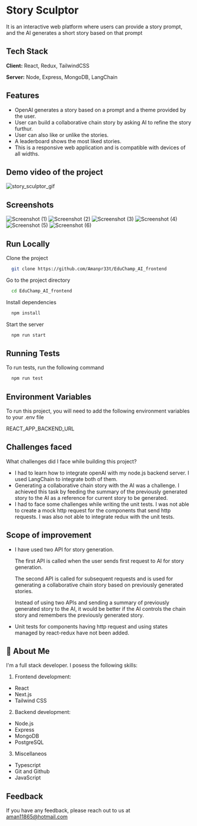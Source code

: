 
# Story Sculptor

It is an interactive web platform where users can provide a story prompt, and the AI
generates a short story based on that prompt


## Tech Stack

**Client:** React, Redux, TailwindCSS

**Server:** Node, Express, MongoDB, LangChain


## Features

- OpenAI generates a story based on a prompt and a theme provided by the user.
- User can build a collaborative chain story by asking AI to refine the story furthur.
- User can also like or unlike the stories.
- A leaderboard shows the most liked stories.
- This is a responsive web application and is compatible with devices of all widths.


## Demo video of the project
![story_sculptor_gif](https://github.com/Amanpr33t/EduChamp_AI_frontend/assets/114129054/370d183e-25af-4289-a04f-d79ed493819c)


## Screenshots
![Screenshot (1)](https://github.com/Amanpr33t/EduChamp_AI_frontend/assets/114129054/1dc81777-0d33-44f2-819e-a16d4682e243)
![Screenshot (2)](https://github.com/Amanpr33t/EduChamp_AI_frontend/assets/114129054/de607783-8407-4c0c-9135-49e56b18e123)
![Screenshot (3)](https://github.com/Amanpr33t/EduChamp_AI_frontend/assets/114129054/e1b12037-bbb8-4ab3-81ec-967f137454c9)
![Screenshot (4)](https://github.com/Amanpr33t/EduChamp_AI_frontend/assets/114129054/57800d68-bbac-4e31-81ac-854c1f068b72)
![Screenshot (5)](https://github.com/Amanpr33t/EduChamp_AI_frontend/assets/114129054/7b1805c8-81b9-4bea-8642-8ab56029282f)
![Screenshot (6)](https://github.com/Amanpr33t/EduChamp_AI_frontend/assets/114129054/18b77870-146b-45b6-a8f3-b3ef8b3403cc)


## Run Locally

Clone the project

```bash
  git clone https://github.com/Amanpr33t/EduChamp_AI_frontend
```

Go to the project directory

```bash
  cd EduChamp_AI_frontend
```

Install dependencies

```bash
  npm install
```

Start the server

```bash
  npm run start
```


## Running Tests

To run tests, run the following command

```bash
  npm run test
```


## Environment Variables

To run this project, you will need to add the following environment variables to your .env file

REACT_APP_BACKEND_URL


## Challenges faced

 What challenges did I face while building this project?

- I had to learn how to integrate openAI with my node.js backend server. I used LangChain to integrate both of them.
- Generating a collaborative chain story with the AI was a challenge. I achieved this task by feeding the summary of the previously generated story to the AI as a reference for current story to be generated.
- I had to face some challenges while writing the unit tests. I was not able to create a mock http request for the components that send http requests. I was also not able to integrate redux with the unit tests.


## Scope of improvement

- I have used two API for story generation.
  
  The first API is called when the user sends first request to AI for story generation.
   
  The second API is called for subsequent requests and is used for generating a collaborative chain story based on previously generated stories.

  Instead of using two APIs and sending a summary of previously generated story to the AI, it would be better if the AI controls the chain story and remembers the previously generated story.

 - Unit tests for components having http request and using states managed by react-redux have not been added. 



## 🚀 About Me
I'm a full stack developer. I posess the following skills:
1) Frontend development:
- React
- Next.js
- Tailwind CSS

2) Backend development:
- Node.js
- Express
- MongoDB
- PostgreSQL

3) Miscellaneos
- Typescript
- Git and Github
- JavaScript


## Feedback

If you have any feedback, please reach out to us at aman11865@hotmail.com

